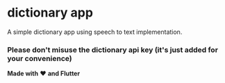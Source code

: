# dictionary app

A simple dictionary app using speech to text implementation.

### Please don't misuse the dictionary api key (it's just added for your convenience)

**Made with** :heart: **and Flutter**
